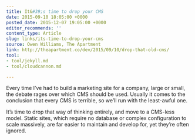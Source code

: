 ```yaml
---
title: It&#39;s time to drop your CMS
date: 2015-09-10 18:05:00 +0000
posted_date: 2015-12-07 19:05:00 +0000
editor_recommends: ''
content_type: Article
slug: links/its-time-to-drop-your-cms
source: Owen Williams, The Apartment
link: http://theapartment.co/dev/2015/09/10/drop-that-old-cms/
tool:
- tool/jekyll.md
- tool/cloudcannon.md

---
```

Every time I’ve had to build a marketing site for a company, large or small, the debate rages over which CMS should be used. Usually it comes to the conclusion that every CMS is terrible, so we’ll run with the least-awful one.

It’s time to drop that way of thinking entirely, and move to a CMS-less model. Static sites, which require no database or complex configuration to scale massively, are far easier to maintain and develop for, yet they’re often ignored.



